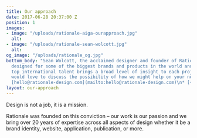 ```yaml
---
title: Our approach
date: 2017-06-28 20:37:00 Z
position: 1
images:
- image: "/uploads/rationale-aiga-ourapproach.jpg"
  alt: 
- image: "/uploads/rationale-sean-wolcott.jpg"
  alt: 
og_image: "/uploads/rationale_og.jpg"
bottom_body: "Sean Wolcott, the acclaimed designer and founder of Rationale has previously
  designed for some of the biggest brands and products in the world and his team of
  top international talent brings a broad level of insight to each project. \n\nWe
  would love to discuss the possibility of how we might help on your next project.\n\n*
  [hello@rationale-design.com](mailto:hello@rationale-design.com)\n* [+1 415/742 9116](tel:+1415749116)"
layout: our-approach
---
```


Design is not a job, it is a mission.

Rationale was founded on this conviction – our work is our passion and we bring over 20 years of expertise across all aspects of design whether it be a brand identity, website, application, publication, or more.
